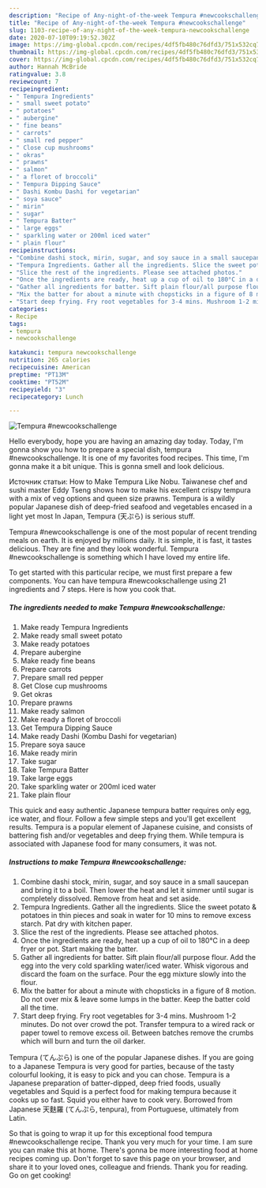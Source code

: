 ```yaml
---
description: "Recipe of Any-night-of-the-week Tempura #newcookschallenge"
title: "Recipe of Any-night-of-the-week Tempura #newcookschallenge"
slug: 1103-recipe-of-any-night-of-the-week-tempura-newcookschallenge
date: 2020-07-10T09:19:52.302Z
image: https://img-global.cpcdn.com/recipes/4df5fb480c76dfd3/751x532cq70/tempura-newcookschallenge-recipe-main-photo.jpg
thumbnail: https://img-global.cpcdn.com/recipes/4df5fb480c76dfd3/751x532cq70/tempura-newcookschallenge-recipe-main-photo.jpg
cover: https://img-global.cpcdn.com/recipes/4df5fb480c76dfd3/751x532cq70/tempura-newcookschallenge-recipe-main-photo.jpg
author: Hannah McBride
ratingvalue: 3.8
reviewcount: 7
recipeingredient:
- " Tempura Ingredients"
- " small sweet potato"
- " potatoes"
- " aubergine"
- " fine beans"
- " carrots"
- " small red pepper"
- " Close cup mushrooms"
- " okras"
- " prawns"
- " salmon"
- " a floret of broccoli"
- " Tempura Dipping Sauce"
- " Dashi Kombu Dashi for vegetarian"
- " soya sauce"
- " mirin"
- " sugar"
- " Tempura Batter"
- " large eggs"
- " sparkling water or 200ml iced water"
- " plain flour"
recipeinstructions:
- "Combine dashi stock, mirin, sugar, and soy sauce in a small saucepan and bring it to a boil. Then lower the heat and let it simmer until sugar is completely dissolved. Remove from heat and set aside."
- "Tempura Ingredients. Gather all the ingredients. Slice the sweet potato &amp; potatoes in thin pieces and soak in water for 10 mins to remove excess starch. Pat dry with kitchen paper."
- "Slice the rest of the ingredients. Please see attached photos."
- "Once the ingredients are ready, heat up a cup of oil to 180°C in a deep fryer or pot. Start making the batter."
- "Gather all ingredients for batter. Sift plain flour/all purpose flour. Add the egg into the very cold sparkling water/iced water. Whisk vigorous and discard the foam on the surface. Pour the egg mixture slowly into the flour."
- "Mix the batter for about a minute with chopsticks in a figure of 8 motion. Do not over mix &amp; leave some lumps in the batter. Keep the batter cold all the time."
- "Start deep frying. Fry root vegetables for 3-4 mins. Mushroom 1-2 minutes. Do not over crowd the pot. Transfer tempura to a wired rack or paper towel to remove excess oil. Between batches remove the crumbs which will burn and turn the oil darker."
categories:
- Recipe
tags:
- tempura
- newcookschallenge

katakunci: tempura newcookschallenge 
nutrition: 265 calories
recipecuisine: American
preptime: "PT13M"
cooktime: "PT52M"
recipeyield: "3"
recipecategory: Lunch

---
```



![Tempura #newcookschallenge](https://img-global.cpcdn.com/recipes/4df5fb480c76dfd3/751x532cq70/tempura-newcookschallenge-recipe-main-photo.jpg)

Hello everybody, hope you are having an amazing day today. Today, I'm gonna show you how to prepare a special dish, tempura #newcookschallenge. It is one of my favorites food recipes. This time, I'm gonna make it a bit unique. This is gonna smell and look delicious.

Источник статьи: How to Make Tempura Like Nobu. Taiwanese chef and sushi master Eddy Tseng shows how to make his excellent crispy tempura with a mix of veg options and queen size prawns. Tempura is a wildly popular Japanese dish of deep-fried seafood and vegetables encased in a light yet most In Japan, Tempura (天ぷら) is serious stuff.

Tempura #newcookschallenge is one of the most popular of recent trending meals on earth. It is enjoyed by millions daily. It is simple, it is fast, it tastes delicious. They are fine and they look wonderful. Tempura #newcookschallenge is something which I have loved my entire life.


To get started with this particular recipe, we must first prepare a few components. You can have tempura #newcookschallenge using 21 ingredients and 7 steps. Here is how you cook that.

<!--inarticleads1-->

##### The ingredients needed to make Tempura #newcookschallenge:

1. Make ready  Tempura Ingredients
1. Make ready  small sweet potato
1. Make ready  potatoes
1. Prepare  aubergine
1. Make ready  fine beans
1. Prepare  carrots
1. Prepare  small red pepper
1. Get  Close cup mushrooms
1. Get  okras
1. Prepare  prawns
1. Make ready  salmon
1. Make ready  a floret of broccoli
1. Get  Tempura Dipping Sauce
1. Make ready  Dashi (Kombu Dashi for vegetarian)
1. Prepare  soya sauce
1. Make ready  mirin
1. Take  sugar
1. Take  Tempura Batter
1. Take  large eggs
1. Take  sparkling water or 200ml iced water
1. Take  plain flour


This quick and easy authentic Japanese tempura batter requires only egg, ice water, and flour. Follow a few simple steps and you&#39;ll get excellent results. Tempura is a popular element of Japanese cuisine, and consists of battering fish and/or vegetables and deep frying them. While tempura is associated with Japanese food for many consumers, it was not. 

<!--inarticleads2-->

##### Instructions to make Tempura #newcookschallenge:

1. Combine dashi stock, mirin, sugar, and soy sauce in a small saucepan and bring it to a boil. Then lower the heat and let it simmer until sugar is completely dissolved. Remove from heat and set aside.
1. Tempura Ingredients. Gather all the ingredients. Slice the sweet potato &amp; potatoes in thin pieces and soak in water for 10 mins to remove excess starch. Pat dry with kitchen paper.
1. Slice the rest of the ingredients. Please see attached photos.
1. Once the ingredients are ready, heat up a cup of oil to 180°C in a deep fryer or pot. Start making the batter.
1. Gather all ingredients for batter. Sift plain flour/all purpose flour. Add the egg into the very cold sparkling water/iced water. Whisk vigorous and discard the foam on the surface. Pour the egg mixture slowly into the flour.
1. Mix the batter for about a minute with chopsticks in a figure of 8 motion. Do not over mix &amp; leave some lumps in the batter. Keep the batter cold all the time.
1. Start deep frying. Fry root vegetables for 3-4 mins. Mushroom 1-2 minutes. Do not over crowd the pot. Transfer tempura to a wired rack or paper towel to remove excess oil. Between batches remove the crumbs which will burn and turn the oil darker.


Tempura (てんぷら) is one of the popular Japanese dishes. If you are going to a Japanese Tempura is very good for parties, because of the tasty colourful looking, it is easy to pick and you can chose. Tempura is a Japanese preparation of batter-dipped, deep fried foods, usually vegetables and Squid is a perfect food for making tempura because it cooks up so fast. Squid you either have to cook very. Borrowed from Japanese 天麩羅 (てんぷら, tenpura), from Portuguese, ultimately from Latin. 

So that is going to wrap it up for this exceptional food tempura #newcookschallenge recipe. Thank you very much for your time. I am sure you can make this at home. There's gonna be more interesting food at home recipes coming up. Don't forget to save this page on your browser, and share it to your loved ones, colleague and friends. Thank you for reading. Go on get cooking!
